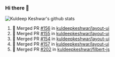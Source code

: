 ### Hi there 👋

<!--
**kuldeepkeshwar/kuldeepkeshwar** is a ✨ _special_ ✨ repository because its `README.md` (this file) appears on your GitHub profile.

Here are some ideas to get you started:

- 🔭 I’m currently working on ...
- 🌱 I’m currently learning ...
- 👯 I’m looking to collaborate on ...
- 🤔 I’m looking for help with ...
- 💬 Ask me about ...
- 📫 How to reach me: ...
- 😄 Pronouns: ...
- ⚡ Fun fact: ...
-->
![Kuldeep Keshwar's github stats](https://github-readme-stats.vercel.app/api?username=kuldeepkeshwar&show_icons=true)

<!--START_SECTION:activity-->
1. 🎉 Merged PR [#156](https://github.com/kuldeepkeshwar/layout-ui/pull/156) in [kuldeepkeshwar/layout-ui](https://github.com/kuldeepkeshwar/layout-ui)
2. 🎉 Merged PR [#155](https://github.com/kuldeepkeshwar/layout-ui/pull/155) in [kuldeepkeshwar/layout-ui](https://github.com/kuldeepkeshwar/layout-ui)
3. 🎉 Merged PR [#154](https://github.com/kuldeepkeshwar/layout-ui/pull/154) in [kuldeepkeshwar/layout-ui](https://github.com/kuldeepkeshwar/layout-ui)
4. 🎉 Merged PR [#157](https://github.com/kuldeepkeshwar/layout-ui/pull/157) in [kuldeepkeshwar/layout-ui](https://github.com/kuldeepkeshwar/layout-ui)
5. 🎉 Merged PR [#202](https://github.com/kuldeepkeshwar/filbert-js/pull/202) in [kuldeepkeshwar/filbert-js](https://github.com/kuldeepkeshwar/filbert-js)
<!--END_SECTION:activity-->

